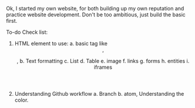 Ok, I started my own website, for both building up my own reputation and practice website development.
Don't be too ambitious, just build the basic first. 

To-do Check list:
1. HTML element to use:
  a. basic tag like <header>,<p>,<body>
  b. Text formatting
  c. List
  d. Table
  e. image
  f. links
  g. forms
  h. entities
  i. iframes
2. Understanding Github workflow
  a. Branch
  b. atom, Understanding the color.
